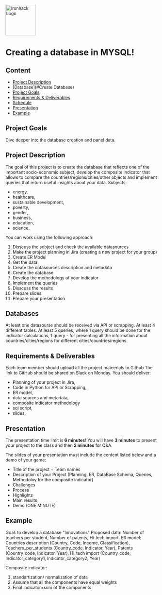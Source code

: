 <img src="https://bit.ly/2VnXWr2" alt="Ironhack Logo" width="100"/>

# Creating a database in MYSQL!

## Content
- [Project Description](#project-description)
- [Database](#Create Database)
- [Project Goals](#project-goals)
- [Requirements & Deliverables](#requirements-&-deliverables)
- [Schedule](#schedule)
- [Presentation](#presentation)
- [Example](#example)


## Project Goals
Dive deeper into the database creation and panel data.


## Project Description
The goal of this project is to create the database that reflects one of the important socio-economic subject, develop the composite indicator that allows to compare the countries/regions/cities/other objects and implement queries that return useful insights about your data.
Subjects:
- energy, 
- healthcare, 
- sustainable development, 
- poverty, 
- gender,
- business, 
- education, 
- science.

You can work using the following approach:
1. Disscuss the subject and check the available datasources
2. Make the project planning in Jira (creating a new project for your group)
3. Create ER Model
4. Get the data
5. Create the datasources description and metadata
6. Create the database
7. Develop the methodology of your indicator
8. Implement the queries
9. Disscuss the results
10. Prepare slides
11. Prepare your presentation

## Databases
At least one datasourse should be received via API or scrapping.
At least 4 different tables.
At least 5 queries, where 1 query should be done for the indicator calculations, 1 query - for presenting all the information about countries/cities/regions for different cities/countries/regions.

## Requirements & Deliverables
Each team member should upload all the project mateerials to Github
The link to GitHub should be shared on Slack on Monday.
You should deliver:
- Planning of your project in Jira, 
- Code in Python for API or Scrapping, 
- ER model,
- data sources and metadata, 
- composite indicator methodology
- sql script,
- slides.


## Presentation
The presentation time limit is **6 minutes**! You will have **3 minutes** to present your project to the class and then **2 minutes** for Q&A. 

The slides of your presentation must include the content listed below and a demo of your game:

* Title of the project + Team names
* Description of your Project  (Planning, ER, DataBase Schema, Queries, Methodoloy for the composite indicator)
* Challenges  
* Process  
* Highlights
* Main results  
* Demo (ONE MINUTE)

## Example
Goal: to develop a database "Innovations"
Proposed data: Number of teachers per student, Number of patents, Hi-tech import.
ER model: Countries description (Country, Code, Income, Classification), Teachers_per_students (Country_code, Indicator, Year), Patents (Country_code, Indicator, Year), Hi_tech import (Country_code, Indicator_category1, Indicator_category2, Year)

Composite indicator: 
1. standartization/ normalization of data
2. Assume that all the components have equal weights
3. Final indicator=sum of the components.




